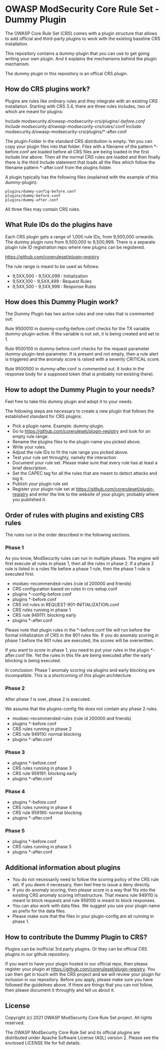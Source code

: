 # OWASP ModSecurity Core Rule Set - Dummy Plugin

The OWASP Core Rule Set (CRS) comes with a plugin structure that allows 
to add official and third-party plugins to work with the existing
baseline CRS installation.

This repository contains a dummy-plugin that you can use to get going
writing your own plugin. And it explains the mechanisms behind the
plugin mechanism.

The dummy plugin in this repository is an offical CRS plugin.

## How do CRS plugins work?

Plugins are rules like ordinary rules and they integrate with an existing
CRS installation. Starting with CRS 3.4, there are three rules includes,
two of which are meant for plugins:

Include modsecurity.d/owasp-modsecurity-crs/plugins/*-before.conf
Include modsecurity.d/owasp-modsecurity-crs/rules/*.conf
Include modsecurity.d/owasp-modsecurity-crs/plugins/*-after.conf

The plugin-Folder in the standard CRS distribution is empty. Yet you can
copy your plugin files into that folder. Files with a filename of
the pattern *-before.conf are loaded before all CRS files are being
loaded in the first include line above. Then all the normal CRS
rules are loaded and then finally there is the third Include statement
that loads all the files which follow the filename pattern *-after.conf
from the plugins folder.

A plugin typically has the following files (explained with the
example of this dummy-plugin):

```
plugins/dummy-config-before.conf
plugins/dummy-before.conf
plugins/dummy-after.conf
```

All three files may contain CRS rules.

## What Rule IDs do the plugins have

Each CRS plugin gets a range of 1,000 rule IDs, from 9,500,000 onwards.
The dummy plugin runs from 9,500,000 to 9,500,999. There is a separate
plugin rule ID registration repo where new plugins can be registered.

https://github.com/coreruleset/plugin-registry

The rule range is meant to be used as follows:

* 9,5XX,000 - 9,5XX,099 : Initialization
* 9,5XX,100 - 9,5XX,499 : Request Rules
* 9,5XX,500 - 9,5XX,999 : Response Rules

## How does this Dummy Plugin work?

The Dummy Plugin has two active rules and one rules that is commented
out:

Rule 9500010 in dummy-config-before.conf checks for the TX variable
dummy-plugin-active. If the variable is not set, it is being created
and set to 1.

Rule 9500100 in dummy-before.conf checks for the request parameter
dummy-plugin-test-parameter. If is present and not empty, then
a rule alert is triggered and the anomaly score is raised with
a severity CRITICAL score.

Rule 9500500 in dummy-after.conf is commented out. It looks
in the response body for a supposed token (that is probably
not existing there).

## How to adopt the Dummy Plugin to your needs?

Feel free to take this dummy plugin and adopt it to your needs.

The following steps are necessary to create a new plugin that
follows the established standard for CRS plugins:

* Pick a plugin name. Example: dummy-plugin.
* Go to https://github.com/coreruleset/plugin-registry and look for an empty rule range.
* Rename the plugins files to the plugin-name you picked above.
* Write your rules.
* Adjust the rule IDs to fit the rule range you picked above.
* Test your rule set throughly, namely the interaction
* Document your rule set. Please make sure that every rule has at
  least a brief description.
* Set the CAPEC tag for all the rules that are meant to detect
  attacks and log it.
* Publish your plugin rule set
* Register your plugin rule set at https://github.com/coreruleset/plugin-registry
  and enter the link to the website of your plugin; probably where you
  published it.

## Order of rules with plugins and existing CRS rules

The rules run in the order described in the following sections.

### Phase 1

As you know, ModSecurity rules can run in multiple phases. The 
engine will first execute all rules in phase 1, then all the
rules in phase 2. If a phase 2 rule is listed in a rules file
before a phase 1 rule, then the phase 1 rule is executed first.

* modsec-recommended-rules (rule id 200000 and friends)
* CRS configuration based on rules in crs-setup.conf
* plugins *-config-before.conf
* plugins *-before.conf
* CRS init rules in REQUEST-901-INITIALIZATION.conf
* CRS rules running in phase 1
* CRS rule 949111: blocking early
* plugins *-after.conf


Please note that plugin rules in the *-before.conf file will
run before the formal initialization of CRS in the 901 rules
file. If you do anomaly scoring in phase 1 before the
901 rules are executed, the scores will be overwritten.

If you want to score in phase 1, you need to put your rules
in the plugin *-after.conf file. Yet the rules in this file
are being executed after the early blocking is being executed.

In conclusion: Phase 1 anomaly scoring via plugins and early
blocking are incompatible. This is a shortcoming of this plugin
architecture.


### Phase 2

After phase 1 is over, phase 2 is executed.

We assume that the plugins-config file does not contain any
phase 2 rules.

* modsec-recommended-rules (rule id 200000 and friends)
* plugins *-before.conf
* CRS rules running in phase 2
* CRS rule 949110: normal blocking
* plugins *-after.conf

### Phase 3

* plugins *-before.conf
* CRS rules running in phase 3
* CRS rule 959191: blocking early
* plugins *-after.conf

### Phase 4

* plugins *-before.conf
* CRS rules running in phase 4
* CRS rule 959190: normal blocking
* plugins *-after.conf

### Phase 5

* plugins *-before.conf
* CRS rules running in phase 5
* plugins *-after.conf


## Additional information about plugins

* You do not necessarily need to follow the scoring policy
  of the CRS rule set. If you deem it necessary, then feel
  free to issue a deny directly.
* If you do anomaly scoring, then please score in a way that 
  fits into the existing CRS anomaly scoring infrastructure.
  That means rule 949110 is meant to block requests and
  rule 959100 is meant to block responses.
* You can also work with data files. We suggest you use
  your plugin name as prefix for the data files.
* Please make sure that the files in your plugin-config
  are all running in phase 1.


## How to contribute the Dummy Plugin to CRS?

Plugins can be inofficial 3rd party plugins. Or they can be official CRS plugins
in our github repository.

If you want to have your plugin hosted in our official repo, then
please register your plugin at https://github.com/coreruleset/plugin-registry.
You can then get in touch with the CRS project and we will review your plugin for inclusion
in our repository. Before you apply, please make sure you
have followed the guidelines above. If there are things that you
can not follow, then please document it throughly and tell us about
it.

## License

Copyright (c) 2021 OWASP ModSecurity Core Rule Set project. All rights reserved.

The OWASP ModSecurity Core Rule Set and its official plugins are
distributed under Apache Software License (ASL) version 2.
Please see the enclosed LICENSE file for full details.
